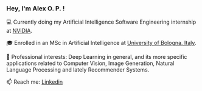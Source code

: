 ### Hey, I'm Alex O. P. !

💻 Currently doing my Artificial Intelligence Software Engineering internship at [NVIDIA](https://www.nvidia.com/en-us/).

🎓 Enrolled in an MSc in Artificial Intelligence at [University of Bologna, Italy](https://corsi.unibo.it/2cycle/artificial-intelligence/index.html).

🔭 Professional interests: Deep Learning in general, and its more specific applications related to Computer Vision, Image Generation, Natural Language Processing and lately Recommender Systems.

📫 Reach me: [Linkedin](https://www.linkedin.com/in/alexoop/)

<!--
**alexpod1000/alexpod1000** is a ✨ _special_ ✨ repository because its `README.md` (this file) appears on your GitHub profile.

Here are some ideas to get you started:

- 🔭 I’m currently working on ...
- 🌱 I’m currently learning ...
- 👯 I’m looking to collaborate on ...
- 🤔 I’m looking for help with ...
- 💬 Ask me about ...
- 📫 How to reach me: ...
- 😄 Pronouns: ...
- ⚡ Fun fact: ...
-->

